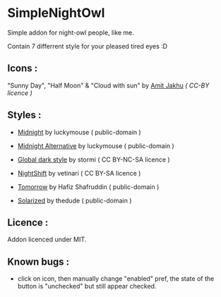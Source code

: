 
# SimpleNightOwl


Simple addon for night-owl people, like me.

Contain 7 differrent style for your pleased tired eyes :D



Icons :
-------

"Sunny Day", "Half Moon" & "Cloud with sun" by [Amit Jakhu](http://www.flaticon.com/authors/amit-jakhu) *( CC-BY licence )*


Styles :
--------

- [Midnight](https://userstyles.org/styles/23516/) by luckymouse ( public-domain )

- [Midnight Alternative](https://userstyles.org/styles/47391/) by luckymouse ( public-domain )

- [Global dark style](https://userstyles.org/styles/31267/) by stormi ( CC BY-NC-SA licence )

- [NightShift](https://userstyles.org/styles/18192/) by vetinari ( CC BY-SA licence )

- [Tomorrow](https://userstyles.org/styles/118481/) by Hafiz Shafruddin ( public-domain )

- [Solarized](https://userstyles.org/styles/98305/) by thedude ( public-domain )


Licence :
---------

Addon licenced under MIT.



Known bugs :
------------

- click on icon, then manually change "enabled" pref, the state of the button is "unchecked" but still appear checked.
